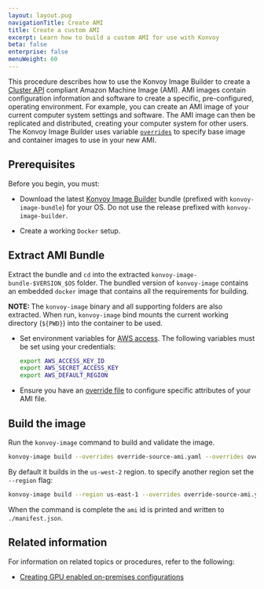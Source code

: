 ```yaml
---
layout: layout.pug
navigationTitle: Create AMI
title: Create a custom AMI
excerpt: Learn how to build a custom AMI for use with Konvoy
beta: false
enterprise: false
menuWeight: 60
---
```


This procedure describes how to use the Konvoy Image Builder to create a [Cluster API](https://cluster-api.sigs.k8s.io/) compliant Amazon Machine Image (AMI). AMI images contain configuration information and software to create a specific, pre-configured, operating environment. For example, you can create an AMI image of your current computer system settings and software. The AMI image can then be replicated and distributed, creating your computer system for other users. The Konvoy Image Builder uses variable [`overrides`][overrides] to specify base image and container images to use in your new AMI.

## Prerequisites

Before you begin, you must:

-   Download the latest [Konvoy Image Builder](https://github.com/mesosphere/konvoy-image-builder/releases) bundle (prefixed with `konvoy-image-bundle`) for your OS. Do not use the release prefixed with `konvoy-image-builder`.

-   Create a working `Docker` setup.

## Extract AMI Bundle

Extract the bundle and `cd` into the extracted `konvoy-image-bundle-$VERSION_$OS` folder. The bundled version of `konvoy-image` contains an embedded `docker` image that contains all the requirements for building.

<p class="message--note"><strong>NOTE: </strong> The <code>konvoy-image</code> binary and all supporting folders are also extracted. When run, <code>konvoy-image</code> bind mounts the current working directory (<code>${PWD}</code>) into the container to be used.</p>

-   Set environment variables for [AWS access](https://docs.aws.amazon.com/cli/latest/userguide/cli-configure-envvars.html). The following variables must be set using your credentials:

    ```bash
    export AWS_ACCESS_KEY_ID
    export AWS_SECRET_ACCESS_KEY
    export AWS_DEFAULT_REGION
    ```

-   Ensure you have an [override file](../override-files) to configure specific attributes of your AMI file.

## Build the image

Run the `konvoy-image` command to build and validate the image.

```bash
konvoy-image build --overrides override-source-ami.yaml --overrides override-images.yaml images/ami/centos-7.yaml
```

By default it builds in the `us-west-2` region. to specify another region set the `--region` flag:

```bash
konvoy-image build --region us-east-1 --overrides override-source-ami.yaml --overrides override-images.yaml images/ami/centos-7.yaml
```

When the command is complete the `ami` id is printed and written to `./manifest.json`.

## Related information

For information on related topics or procedures, refer to the following:

- [Creating GPU enabled on-premises configurations](../../choose-infrastructure/aws/gpu)

<!--- ## Air Gapped

TBD (for air gapped a larger set of `extra_images` are required.) -->
[overrides]: ../override-files/
